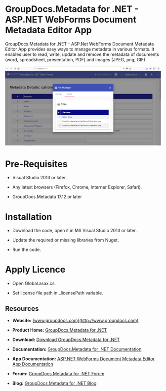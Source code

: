 # GroupDocs.Metadata for .NET - ASP.NET WebForms Document Metadata Editor App

GroupDocs.Metadata for .NET - ASP.Net WebForms Document Metadata Editor App provides easy ways to manage metadata in various formats. It enables user to read, write, update and remove the metadata of documents (word, spreadsheet, presentation, PDF) and images (JPEG, png, GIF).

![GroupDocs.Metadata for .NET WebForms Document Metadata Editor App](https://github.com/groupdocs-metadata/GroupDocs.Metadata-for-.NET-WebForms-App/blob/master/WebForms-Editor-Modern-UI/App_Data/GroupDocs-Metadata-WebForms-Editor-App.png)

# Pre-Requisites

* Visual Studio 2013 or later.

* Any latest browsers (Firefox, Chrome, Interner Explorer, Safari).

* GroupDocs.Metadata 17.12 or later



# Installation


* Download the code, open it in MS Visual Studio 2013 or later.

* Update the required or missing libraries from Nuget.

* Run the code.



# Apply Licence

* Open Global.asax.cs.

* Set license file path in _licensePath variable.



## Resources


+ **Website:** [www.groupdocs.com](http://www.groupdocs.com)

+ **Product Home:** [GroupDocs.Metadata for .NET](https://products.groupdocs.com/metadata/net)

+ **Download:** [Download GroupDocs.Metadata for .NET](https://downloads.groupdocs.com/metadata/net)

+ **Documentation:** [GroupDocs.Metadata for .NET Documentation](https://docs.groupdocs.com/display/metadatanet)

+ **App Documentation:** [ASP.NET WebForms Document Metadata Editor App Documentation](https://docs.groupdocs.com/display/metadatanet/GroupDocs.Metadata+for+.NET+-+WebForms+Document+Metadata+Editor+App)

+ **Forum:** [GroupDocs.Metadata for .NET Forum](https://forum.groupdocs.com/c/metadata)

+ **Blog:** [GroupDocs.Metadata for .NET Blog](https://blog.groupdocs.com/category/groupdocs-metadata-product-family/)
